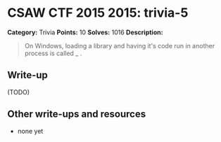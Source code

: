 # CSAW CTF 2015 2015: trivia-5

**Category:** Trivia
**Points:** 10
**Solves:** 1016
**Description:**

> On Windows, loading a library and having it's code run in another process is called _ .


## Write-up

(TODO)

## Other write-ups and resources

* none yet

